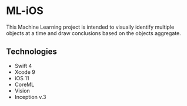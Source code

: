 # ML-iOS
This Machine Learning project is intended to visually identify multiple objects at a time and draw conclusions based on the objects aggregate.  

## Technologies 
* Swift 4
* Xcode 9
* iOS 11
* CoreML
* Vision
* Inception v.3 